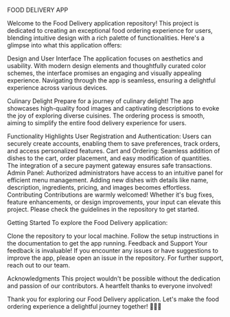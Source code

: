 FOOD DELIVERY APP

Welcome to the Food Delivery application repository! This project is dedicated to creating an exceptional food ordering experience for users, blending intuitive design with a rich palette of functionalities. Here's a glimpse into what this application offers:

Design and User Interface
The application focuses on aesthetics and usability. With modern design elements and thoughtfully curated color schemes, the interface promises an engaging and visually appealing experience. Navigating through the app is seamless, ensuring a delightful experience across various devices.

Culinary Delight
Prepare for a journey of culinary delight! The app showcases high-quality food images and captivating descriptions to evoke the joy of exploring diverse cuisines. The ordering process is smooth, aiming to simplify the entire food delivery experience for users.

Functionality Highlights
User Registration and Authentication: Users can securely create accounts, enabling them to save preferences, track orders, and access personalized features.
Cart and Ordering: Seamless addition of dishes to the cart, order placement, and easy modification of quantities. The integration of a secure payment gateway ensures safe transactions.
Admin Panel: Authorized administrators have access to an intuitive panel for efficient menu management. Adding new dishes with details like name, description, ingredients, pricing, and images becomes effortless.
Contributing
Contributions are warmly welcomed! Whether it's bug fixes, feature enhancements, or design improvements, your input can elevate this project. Please check the guidelines in the repository to get started.

Getting Started
To explore the Food Delivery application:

Clone the repository to your local machine.
Follow the setup instructions in the documentation to get the app running.
Feedback and Support
Your feedback is invaluable! If you encounter any issues or have suggestions to improve the app, please open an issue in the repository. For further support, reach out to our team.

Acknowledgments
This project wouldn't be possible without the dedication and passion of our contributors. A heartfelt thanks to everyone involved!

Thank you for exploring our Food Delivery application. Let's make the food ordering experience a delightful journey together! 🍔🌮🍰
